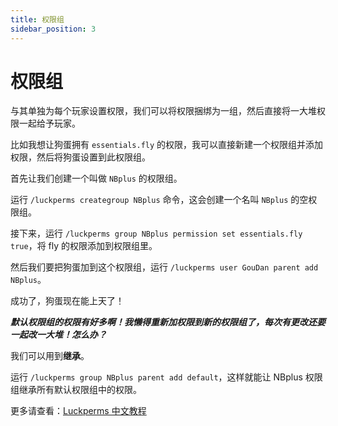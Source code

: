 ```yaml
---
title: 权限组
sidebar_position: 3
---
```


# 权限组

与其单独为每个玩家设置权限，我们可以将权限捆绑为一组，然后直接将一大堆权限一起给予玩家。

比如我想让狗蛋拥有 `essentials.fly` 的权限，我可以直接新建一个权限组并添加权限，然后将狗蛋设置到此权限组。

首先让我们创建一个叫做 `NBplus` 的权限组。

运行 `/luckperms creategroup NBplus` 命令，这会创建一个名叫 `NBplus` 的空权限组。

接下来，运行 `/luckperms group NBplus permission set essentials.fly true`，将 fly 的权限添加到权限组里。

然后我们要把狗蛋加到这个权限组，运行 `/luckperms user GouDan parent add NBplus`。

成功了，狗蛋现在能上天了！

***默认权限组的权限有好多啊！我懒得重新加权限到新的权限组了，每次有更改还要一起改一大堆！怎么办？***

我们可以用到**继承**。

运行 `/luckperms group NBplus parent add default`，这样就能让 NBplus 权限组继承所有默认权限组中的权限。

更多请查看：[Luckperms 中文教程](https://izzelaliz.gitbooks.io/luckperms-wiki/content/Usage.html)
